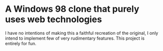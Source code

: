 # A Windows 98 clone that purely uses web technologies
I have no intentions of making this a faithful recreation of the original, I only intend to implement few of very rudimentary features. This project is entirely for fun.

